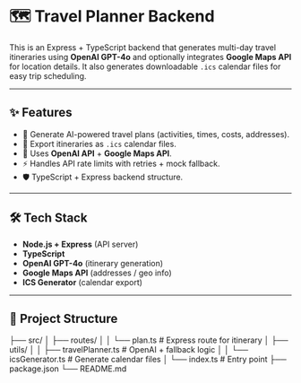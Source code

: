 # 🗺️ Travel Planner Backend

This is an Express + TypeScript backend that generates multi-day travel itineraries using **OpenAI GPT-4o** and optionally integrates **Google Maps API** for location details. It also generates downloadable `.ics` calendar files for easy trip scheduling.

---

## ✨ Features
- 📍 Generate AI-powered travel plans (activities, times, costs, addresses).  
- 📅 Export itineraries as `.ics` calendar files.  
- 🔑 Uses **OpenAI API** + **Google Maps API**.  
- ⚡ Handles API rate limits with retries + mock fallback.  
- 🛡️ TypeScript + Express backend structure.  

---

## 🛠️ Tech Stack
- **Node.js + Express** (API server)  
- **TypeScript**  
- **OpenAI GPT-4o** (itinerary generation)  
- **Google Maps API** (addresses / geo info)  
- **ICS Generator** (calendar export)  

---

## 📂 Project Structure

├── src/
│ ├── routes/
│ │ └── plan.ts # Express route for itinerary
│ ├── utils/
│ │ ├── travelPlanner.ts # OpenAI + fallback logic
│ │ └── icsGenerator.ts # Generate calendar files
│ └── index.ts # Entry point
├── package.json
└── README.md